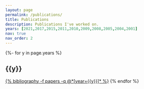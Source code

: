 ```yaml
---
layout: page
permalink: /publications/
title: Publications
description: Publications I've worked on.
years: [2021,2017,2015,2011,2010,2009,2008,2005,2004,2001]
nav: true
nav_order: 2
---
```

<!-- _pages/publications.md -->
<div class="publications">

{%- for y in page.years %}
  <h2 class="year">{{y}}</h2>
  <a href="{{ entry.doi || prepend: 'http://doi.org/'}}">{% bibliography -f papers -q @*[year={{y}}]* %}</a>
{% endfor %}

</div>
